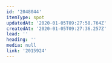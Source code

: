 ```yaml
---
id: '2048044'
itemType: spot
updatedAt: '2020-01-05T09:27:58.764Z'
createdAt: '2020-01-05T09:27:36.257Z'
lead: ''
heading: ''
media: null
link: '2015924'
---
```


